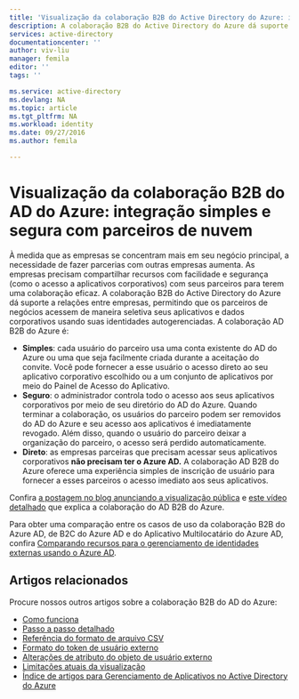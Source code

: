 ```yaml
---
title: 'Visualização da colaboração B2B do Active Directory do Azure: integração simples e segura com parceiros de nuvem | Microsoft Docs'
description: A colaboração B2B do Active Directory do Azure dá suporte a relações entre empresas, permitindo que os parceiros de negócios acessem de maneira seletiva seus aplicativos corporativos
services: active-directory
documentationcenter: ''
author: viv-liu
manager: femila
editor: ''
tags: ''

ms.service: active-directory
ms.devlang: NA
ms.topic: article
ms.tgt_pltfrm: NA
ms.workload: identity
ms.date: 09/27/2016
ms.author: femila

---
```

# Visualização da colaboração B2B do AD do Azure: integração simples e segura com parceiros de nuvem
À medida que as empresas se concentram mais em seu negócio principal, a necessidade de fazer parcerias com outras empresas aumenta. As empresas precisam compartilhar recursos com facilidade e segurança (como o acesso a aplicativos corporativos) com seus parceiros para terem uma colaboração eficaz. A colaboração B2B do Active Directory do Azure dá suporte a relações entre empresas, permitindo que os parceiros de negócios acessem de maneira seletiva seus aplicativos e dados corporativos usando suas identidades autogerenciadas. A colaboração AD B2B do Azure é:

* **Simples**: cada usuário do parceiro usa uma conta existente do AD do Azure ou uma que seja facilmente criada durante a aceitação do convite. Você pode fornecer a esse usuário o acesso direto ao seu aplicativo corporativo escolhido ou a um conjunto de aplicativos por meio do Painel de Acesso do Aplicativo.
* **Seguro**: o administrador controla todo o acesso aos seus aplicativos corporativos por meio de seu diretório do AD do Azure. Quando terminar a colaboração, os usuários do parceiro podem ser removidos do AD do Azure e seu acesso aos aplicativos é imediatamente revogado. Além disso, quando o usuário do parceiro deixar a organização do parceiro, o acesso será perdido automaticamente.
* **Direto**: as empresas parceiras que precisam acessar seus aplicativos corporativos **não precisam ter o Azure AD.** A colaboração AD B2B do Azure oferece uma experiência simples de inscrição de usuário para fornecer a esses parceiros o acesso imediato aos seus aplicativos.

Confira [a postagem no blog anunciando a visualização pública](http://blogs.technet.com/b/ad/archive/2015/09/15/learn-all-about-the-azure-ad-b2b-collaboration-preview.aspx) e [este vídeo detalhado](https://channel9.msdn.com/Series/Azure-Active-Directory-Videos-Demos/Azure-Active-Directory-B2B-collaboration-demo) que explica a colaboração do AD B2B do Azure.

Para obter uma comparação entre os casos de uso da colaboração B2B do Azure AD, de B2C do Azure AD e do Aplicativo Multilocatário do Azure AD, confira [Comparando recursos para o gerenciamento de identidades externas usando o Azure AD](active-directory-b2b-compare-external-identities.md).

## Artigos relacionados
Procure nossos outros artigos sobre a colaboração B2B do AD do Azure:

* [Como funciona](active-directory-b2b-how-it-works.md)
* [Passo a passo detalhado](active-directory-b2b-detailed-walkthrough.md)
* [Referência do formato de arquivo CSV](active-directory-b2b-references-csv-file-format.md)
* [Formato do token de usuário externo](active-directory-b2b-references-external-user-token-format.md)
* [Alterações de atributo do objeto de usuário externo](active-directory-b2b-references-external-user-object-attribute-changes.md)
* [Limitações atuais da visualização](active-directory-b2b-current-preview-limitations.md)
* [Índice de artigos para Gerenciamento de Aplicativos no Active Directory do Azure](active-directory-apps-index.md)

<!---HONumber=AcomDC_0928_2016-->